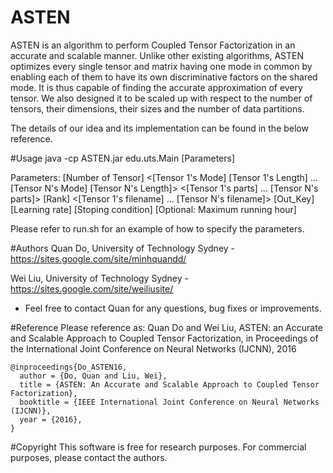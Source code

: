 # ASTEN
ASTEN is an algorithm to perform Coupled Tensor Factorization in an accurate and scalable manner. Unlike other existing algorithms, ASTEN optimizes every single tensor and matrix having one mode in common by enabling each of them to have its own discriminative factors on the shared mode. It is thus capable of finding the accurate approximation of every tensor. We also designed it to be scaled up with respect to the number of tensors, their dimensions, their sizes and the number of data partitions.

The details of our idea and its implementation can be found in the below reference. 

#Usage
java -cp ASTEN.jar edu.uts.Main [Parameters]

Parameters: [Number of Tensor] <[Tensor 1's Mode] [Tensor 1's Length] ... [Tensor N's Mode] [Tensor N's Length]> <[Tensor 1's parts] ... [Tensor N's parts]> [Rank] <[Tensor 1's filename] ... [Tensor N's filename]> [Out_Key] [Learning rate] [Stoping condition] [Optional: Maximum running hour]
  
Please refer to run.sh for an example of how to specify the parameters.

#Authors
Quan Do, University of Technology Sydney - https://sites.google.com/site/minhquandd/

Wei Liu, University of Technology Sydney - https://sites.google.com/site/weiliusite/

* Feel free to contact Quan for any questions, bug fixes or improvements.

#Reference
Please reference as: Quan Do and Wei Liu, ASTEN: an Accurate and Scalable Approach to Coupled Tensor Factorization, in Proceedings of the International Joint Conference on Neural Networks (IJCNN), 2016 

    @inproceedings{Do_ASTEN16,
      author = {Do, Quan and Liu, Wei},
      title = {ASTEN: An Accurate and Scalable Approach to Coupled Tensor Factorization},
      booktitle = {IEEE International Joint Conference on Neural Networks (IJCNN)},
      year = {2016},
    }


#Copyright
This software is free for research purposes. For commercial purposes, please contact the authors.
